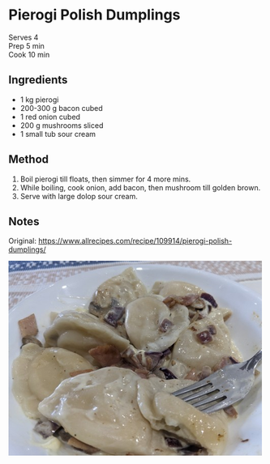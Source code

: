 # Pierogi Polish Dumplings

Serves 4  
Prep 5 min  
Cook 10 min  

## Ingredients

* 1 kg pierogi 
* 200-300 g bacon cubed
* 1 red onion cubed
* 200 g mushrooms sliced
* 1 small tub sour cream 

## Method

1. Boil pierogi till floats, then simmer for 4 more mins.
2. While boiling, cook onion, add bacon, then mushroom till golden brown.
3. Serve with large dolop sour cream.

## Notes

Original: https://www.allrecipes.com/recipe/109914/pierogi-polish-dumplings/

![](./img/pierogi.jpg)